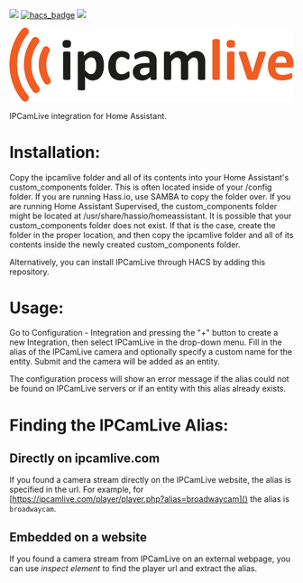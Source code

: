 [![](https://img.shields.io/github/release/ddanssaert/ha-ipcamlive/all.svg?style=for-the-badge)](https://github.com/ddanssaert/ha-ipcamlive/releases)
[![hacs_badge](https://img.shields.io/badge/HACS-Custom-41BDF5.svg?style=for-the-badge)](https://github.com/hacs/integration)
[![](https://img.shields.io/badge/MAINTAINER-%40ddanssaert-green?style=for-the-badge)](https://github.com/ddanssaert)

![logo](./img/logo.png)

IPCamLive integration for Home Assistant.

# Installation:
Copy the ipcamlive folder and all of its contents into your Home Assistant's custom_components folder. This is often located inside of your /config folder. If you are running Hass.io, use SAMBA to copy the folder over. If you are running Home Assistant Supervised, the custom_components folder might be located at /usr/share/hassio/homeassistant. It is possible that your custom_components folder does not exist. If that is the case, create the folder in the proper location, and then copy the ipcamlive folder and all of its contents inside the newly created custom_components folder.

Alternatively, you can install IPCamLive through HACS by adding this repository.

# Usage:
Go to Configuration - Integration and pressing the "+" button to create a new Integration, then select IPCamLive in the drop-down menu. Fill in the alias of the IPCamLive camera and optionally specify a custom name for the entity. Submit and the camera will be added as an entity.

The configuration process will show an error message if the alias could not be found on IPCamLive servers or if an entity with this alias already exists.

# Finding the IPCamLive Alias:
## Directly on ipcamlive.com
If you found a camera stream directly on the IPCamLive website, the alias is specified in the url.
For example, for [https://ipcamlive.com/player/player.php?alias=broadwaycam]() the alias is `broadwaycam`.
## Embedded on a website
If you found a camera stream from IPCamLive on an external webpage, you can use *inspect element* to find the player url and extract the alias.
